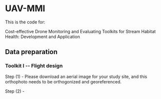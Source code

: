 # UAV-MMI
This is the code for:

Cost-effective Drone Monitoring and Evaluating Toolkits for Stream Habitat Health: Development and Application


## Data preparation

### Toolkit I -- Flight design

Step (1) - Please download an aerial image for your study site, and this orthophoto needs to be orthogonized and georeferenced.

Step (2) - 
